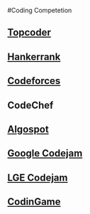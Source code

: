 #Coding Competetion
## [Topcoder](topcoder/README.md)

## [Hankerrank](hackerrank/README.md)

## [Codeforces](codeforce/README.md)

## CodeChef

## [Algospot](algospot/README.md)

## [Google Codejam](GCJ/README.md)

## [LGE Codejam](lgecodejam/README.md)

## [CodinGame](codingame/README.md)
